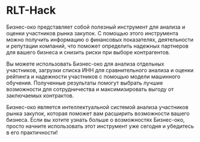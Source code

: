 # RLT-Hack

Бизнес-око представляет собой полезный инструмент для анализа и оценки участников рынка закупок. С помощью этого инструмента можно получить информацию о финансовых показателях, деятельности и репутации компаний, что поможет определить надежных партнеров для вашего бизнеса и снизить риски при выборе контрагентов.

Вы можете использовать Бизнес-око для анализа отдельных участников, загрузки списка ИНН для сравнительного анализа и оценки рейтинга и надежности участников с помощью модели машинного обучения. Полученные результаты помогут выбрать лучшие возможности для сотрудничества и максимизировать выгоду от заключаемых контрактов.

Бизнес-око является интеллектуальной системой анализа участников рынка закупок, которая поможет вам расширить возможности вашего бизнеса. Если вы хотите узнать больше о возможностях Бизнес-око, просто начните использовать этот инструмент уже сегодня и убедитесь в его практичности!
